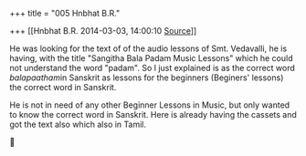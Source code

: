 +++
title = "005 Hnbhat B.R."

+++
[[Hnbhat B.R.	2014-03-03, 14:00:10 [Source](https://groups.google.com/g/samskrita/c/ZILfgqBbnAc)]]



He was looking for the text of of the audio lessons of Smt. Vedavalli, he is having, with the title "Sangitha Bala Padam Music Lessons" which he could not understand the word "padam". So I just explained is as the correct word *balapaatham*in Sanskrit as lessons for the beginners (Beginers' lessons) the correct word in Sanskrit.

  

He is not in need of any other Beginner Lessons in Music, but only wanted to know the correct word in Sanskrit. Here is already having the cassets and got the text also which also in Tamil.

  




